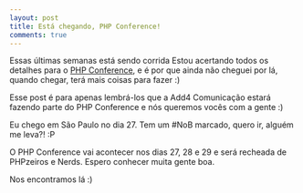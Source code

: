 ```yaml
---
layout: post
title: Está chegando, PHP Conference!
comments: true
---
```


Essas últimas semanas está sendo corrida Estou acertando todos os detalhes para o [PHP Conference](http://www.phpconf.com.br), e é por que ainda não cheguei por lá, quando chegar, terá mais coisas para fazer :)

Esse post é para apenas lembrá-los que a Add4 Comunicação estará fazendo parte do PHP Conference e nós queremos vocês com a gente :)

Eu chego em São Paulo no dia 27. Tem um #NoB marcado, quero ir, alguém me leva?! :P

O PHP Conference vai acontecer nos dias 27, 28 e 29 e será recheada de PHPzeiros e Nerds. Espero conhecer muita gente boa.

Nos encontramos lá :)
